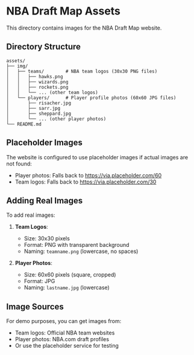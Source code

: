 # NBA Draft Map Assets

This directory contains images for the NBA Draft Map website.

## Directory Structure

```
assets/
├── img/
│   ├── teams/        # NBA team logos (30x30 PNG files)
│   │   ├── hawks.png
│   │   ├── wizards.png
│   │   ├── rockets.png
│   │   └── ... (other team logos)
│   └── players/      # Player profile photos (60x60 JPG files)
│       ├── risacher.jpg
│       ├── sarr.jpg
│       ├── sheppard.jpg
│       └── ... (other player photos)
└── README.md
```

## Placeholder Images

The website is configured to use placeholder images if actual images are not found:
- Player photos: Falls back to https://via.placeholder.com/60
- Team logos: Falls back to https://via.placeholder.com/30

## Adding Real Images

To add real images:

1. **Team Logos**: 
   - Size: 30x30 pixels
   - Format: PNG with transparent background
   - Naming: `teamname.png` (lowercase, no spaces)

2. **Player Photos**:
   - Size: 60x60 pixels (square, cropped)
   - Format: JPG
   - Naming: `lastname.jpg` (lowercase)

## Image Sources

For demo purposes, you can get images from:
- Team logos: Official NBA team websites
- Player photos: NBA.com draft profiles
- Or use the placeholder service for testing